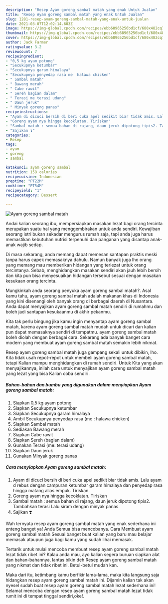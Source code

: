 ```yaml
---
description: "Resep Ayam goreng sambal matah yang enak Untuk Jualan"
title: "Resep Ayam goreng sambal matah yang enak Untuk Jualan"
slug: 1281-resep-ayam-goreng-sambal-matah-yang-enak-untuk-jualan
date: 2021-03-07T12:02:14.603Z
image: https://img-global.cpcdn.com/recipes/ebb68965256bd1cf/680x482cq70/ayam-goreng-sambal-matah-foto-resep-utama.jpg
thumbnail: https://img-global.cpcdn.com/recipes/ebb68965256bd1cf/680x482cq70/ayam-goreng-sambal-matah-foto-resep-utama.jpg
cover: https://img-global.cpcdn.com/recipes/ebb68965256bd1cf/680x482cq70/ayam-goreng-sambal-matah-foto-resep-utama.jpg
author: Jack Farmer
ratingvalue: 3.2
reviewcount: 7
recipeingredient:
- "0,5 kg ayam potong"
- "Secukupnya ketumbar"
- "Secukupnya garam himalaya"
- "Secukupnya penyedap rasa me  halawa chicken"
- " Sambal matah"
- " Bawang merah"
- " Cabe rawit"
- " Sereh bagian dalam"
- " Terasi me terasi udang"
- " Daun jeruk"
- " Minyak goreng panas"
recipeinstructions:
- "Ayam di dicuci bersih di beri cuka apel sedikit biar tidak amis. Lalu ayam d rebus dengan campuran ketumbar garam himalaya dan penyedap rasa hingga matang alias empuk. Tiriskan."
- "Goreng ayam nya hingga kecoklatan. Tiriskan"
- "Sambal matah : semua bahan di rajang, daun jeruk dipotong tipis2. Tambahkan terasi Lalu siram dengan minyak panas."
- "Sajikan ❣️"
categories:
- Resep
tags:
- ayam
- goreng
- sambal

katakunci: ayam goreng sambal 
nutrition: 158 calories
recipecuisine: Indonesian
preptime: "PT22M"
cooktime: "PT54M"
recipeyield: "1"
recipecategory: Dessert

---
```



![Ayam goreng sambal matah](https://img-global.cpcdn.com/recipes/ebb68965256bd1cf/680x482cq70/ayam-goreng-sambal-matah-foto-resep-utama.jpg)

Andai kalian seorang ibu, mempersiapkan masakan lezat bagi orang tercinta merupakan suatu hal yang menggembirakan untuk anda sendiri. Kewajiban seorang istri bukan sekadar mengurus rumah saja, tapi anda juga harus memastikan kebutuhan nutrisi terpenuhi dan panganan yang disantap anak-anak wajib sedap.

Di masa  sekarang, anda memang dapat memesan santapan praktis meski tanpa harus capek memasaknya dahulu. Namun banyak juga lho orang yang memang mau memberikan hidangan yang terlezat untuk orang tercintanya. Sebab, menghidangkan masakan sendiri akan jauh lebih bersih dan kita pun bisa menyesuaikan hidangan tersebut sesuai dengan masakan kesukaan orang tercinta. 



Mungkinkah anda seorang penyuka ayam goreng sambal matah?. Asal kamu tahu, ayam goreng sambal matah adalah makanan khas di Indonesia yang kini disenangi oleh banyak orang di berbagai daerah di Nusantara. Anda dapat menyajikan ayam goreng sambal matah sendiri di rumahmu dan boleh jadi santapan kesukaanmu di akhir pekanmu.

Kita tak perlu bingung jika kamu ingin menyantap ayam goreng sambal matah, karena ayam goreng sambal matah mudah untuk dicari dan kalian pun dapat memasaknya sendiri di tempatmu. ayam goreng sambal matah boleh diolah dengan berbagai cara. Sekarang ada banyak banget cara modern yang membuat ayam goreng sambal matah semakin lebih nikmat.

Resep ayam goreng sambal matah juga gampang sekali untuk dibikin, lho. Kita tidak usah repot-repot untuk membeli ayam goreng sambal matah, tetapi Kalian mampu menghidangkan di rumah sendiri. Untuk Kita yang akan menyajikannya, inilah cara untuk menyajikan ayam goreng sambal matah yang lezat yang bisa Kalian coba sendiri.

<!--inarticleads1-->

##### Bahan-bahan dan bumbu yang digunakan dalam menyiapkan Ayam goreng sambal matah:

1. Siapkan 0,5 kg ayam potong
1. Siapkan Secukupnya ketumbar
1. Siapkan Secukupnya garam himalaya
1. Ambil Secukupnya penyedap rasa (me : halawa chicken)
1. Siapkan  Sambal matah
1. Sediakan  Bawang merah
1. Siapkan  Cabe rawit
1. Siapkan  Sereh (bagian dalam)
1. Gunakan  Terasi (me: terasi udang)
1. Siapkan  Daun jeruk
1. Gunakan  Minyak goreng panas




<!--inarticleads2-->

##### Cara menyiapkan Ayam goreng sambal matah:

1. Ayam di dicuci bersih di beri cuka apel sedikit biar tidak amis. Lalu ayam d rebus dengan campuran ketumbar garam himalaya dan penyedap rasa hingga matang alias empuk. Tiriskan.
1. Goreng ayam nya hingga kecoklatan. Tiriskan
1. Sambal matah : semua bahan di rajang, daun jeruk dipotong tipis2. Tambahkan terasi Lalu siram dengan minyak panas.
1. Sajikan ❣️




Wah ternyata resep ayam goreng sambal matah yang enak sederhana ini enteng banget ya! Anda Semua bisa mencobanya. Cara Membuat ayam goreng sambal matah Sesuai banget buat kalian yang baru mau belajar memasak ataupun juga bagi kamu yang sudah lihai memasak.

Tertarik untuk mulai mencoba membuat resep ayam goreng sambal matah lezat tidak ribet ini? Kalau anda mau, ayo kalian segera buruan siapkan alat dan bahan-bahannya, lantas bikin deh Resep ayam goreng sambal matah yang nikmat dan tidak ribet ini. Betul-betul mudah kan. 

Maka dari itu, ketimbang kamu berfikir lama-lama, maka kita langsung saja hidangkan resep ayam goreng sambal matah ini. Dijamin kalian tak akan nyesel sudah buat resep ayam goreng sambal matah lezat sederhana ini! Selamat mencoba dengan resep ayam goreng sambal matah lezat tidak rumit ini di tempat tinggal sendiri,oke!.

